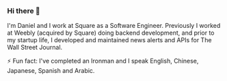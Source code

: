 ### Hi there 👋

<!--
**dazhaoniel/dazhaoniel** is a ✨ _special_ ✨ repository because its `README.md` (this file) appears on your GitHub profile.
-->
I'm Daniel and I work at Square as a Software Engineer. Previously I worked at Weebly (acquired by Square) doing backend development, and prior to my startup life, I developed and maintained news alerts and APIs for The Wall Street Journal.


<!-- 🔭 I’m currently working on [AAPI Business Collective](https://aapibusiness.co/), a directory for businesses owned by Asian Americans and Pacific Islanders. -->

<!-- 🌱 I’m currently learning ...
- 👯 I’m looking to collaborate on ...
- 🤔 I’m looking for help with ...
- 💬 Ask me about ...
- 📫 How to reach me: ...
- 😄 Pronouns: ...
 -->
⚡ Fun fact: I've completed an Ironman and I speak English, Chinese, Japanese, Spanish and Arabic. 

